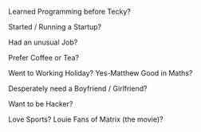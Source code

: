 Learned Programming before Tecky?

Started / Running a Startup?

Had an unusual Job?

Prefer Coffee or Tea?

Went to Working Holiday?
Yes-Matthew
Good in Maths?

Desperately need a Boyfriend / Girlfriend?

Want to be Hacker?

Love Sports?
Louie
Fans of Matrix (the movie)?